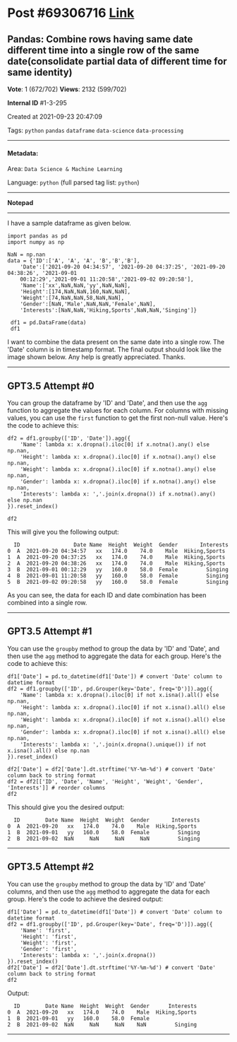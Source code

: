 
# Post \#69306716 [Link](https://stackoverflow.com/questions/69306716/)

## Pandas: Combine rows having same date different time into a single row of the same date(consolidate partial data of different time for same identity)

**Vote**: 1 (672/702) **Views**: 2132 (599/702) 

**Internal ID** \#1-3-295

Created at 2021-09-23 20:47:09

Tags: `python` `pandas` `dataframe` `data-science` `data-processing`

----------

#### Metadata:

Area: `Data Science & Machine Learning`

Language: `python` (full parsed tag list: `python`)

----------

**Notepad**


----------

I have a sample dataframe as given below.
```
import pandas as pd
import numpy as np

NaN = np.nan
data = {'ID':['A', 'A', 'A', 'B','B','B'],
    'Date':['2021-09-20 04:34:57', '2021-09-20 04:37:25', '2021-09-20 04:38:26', '2021-09-01 
    00:12:29','2021-09-01 11:20:58','2021-09-02 09:20:58'],
    'Name':['xx',NaN,NaN,'yy',NaN,NaN],
    'Height':[174,NaN,NaN,160,NaN,NaN],
    'Weight':[74,NaN,NaN,58,NaN,NaN],
    'Gender':[NaN,'Male',NaN,NaN,'Female',NaN],
    'Interests':[NaN,NaN,'Hiking,Sports',NaN,NaN,'Singing']}

 df1 = pd.DataFrame(data)
 df1
```

[](https://i.stack.imgur.com/T1TDv.png)
I want to combine the data present on the same date into a single row. The 'Date' column is in timestamp format.
The final output should look like the image shown below.
[](https://i.stack.imgur.com/Gg8gE.png)
Any help is greatly appreciated. Thanks.


----------
        
## GPT3.5 Attempt \#0

You can group the dataframe by 'ID' and 'Date', and then use the `agg` function to aggregate the values for each column. For columns with missing values, you can use the `first` function to get the first non-null value. Here's the code to achieve this:

```
df2 = df1.groupby(['ID', 'Date']).agg({
    'Name': lambda x: x.dropna().iloc[0] if x.notna().any() else np.nan,
    'Height': lambda x: x.dropna().iloc[0] if x.notna().any() else np.nan,
    'Weight': lambda x: x.dropna().iloc[0] if x.notna().any() else np.nan,
    'Gender': lambda x: x.dropna().iloc[0] if x.notna().any() else np.nan,
    'Interests': lambda x: ','.join(x.dropna()) if x.notna().any() else np.nan
}).reset_index()

df2
```

This will give you the following output:

```
  ID                 Date Name  Height  Weight  Gender       Interests
0  A  2021-09-20 04:34:57   xx   174.0    74.0    Male  Hiking,Sports
1  A  2021-09-20 04:37:25   xx   174.0    74.0    Male  Hiking,Sports
2  A  2021-09-20 04:38:26   xx   174.0    74.0    Male  Hiking,Sports
3  B  2021-09-01 00:12:29   yy   160.0    58.0  Female         Singing
4  B  2021-09-01 11:20:58   yy   160.0    58.0  Female         Singing
5  B  2021-09-02 09:20:58   yy   160.0    58.0  Female         Singing
```

As you can see, the data for each ID and date combination has been combined into a single row.

--------

## GPT3.5 Attempt \#1

You can use the `groupby` method to group the data by 'ID' and 'Date', and then use the `agg` method to aggregate the data for each group. Here's the code to achieve this:

```
df1['Date'] = pd.to_datetime(df1['Date']) # convert 'Date' column to datetime format
df2 = df1.groupby(['ID', pd.Grouper(key='Date', freq='D')]).agg({
    'Name': lambda x: x.dropna().iloc[0] if not x.isna().all() else np.nan,
    'Height': lambda x: x.dropna().iloc[0] if not x.isna().all() else np.nan,
    'Weight': lambda x: x.dropna().iloc[0] if not x.isna().all() else np.nan,
    'Gender': lambda x: x.dropna().iloc[0] if not x.isna().all() else np.nan,
    'Interests': lambda x: ','.join(x.dropna().unique()) if not x.isna().all() else np.nan
}).reset_index()

df2['Date'] = df2['Date'].dt.strftime('%Y-%m-%d') # convert 'Date' column back to string format
df2 = df2[['ID', 'Date', 'Name', 'Height', 'Weight', 'Gender', 'Interests']] # reorder columns
df2
```

This should give you the desired output:

```
  ID        Date Name  Height  Weight  Gender       Interests
0  A  2021-09-20   xx   174.0    74.0    Male  Hiking,Sports
1  B  2021-09-01   yy   160.0    58.0  Female         Singing
2  B  2021-09-02  NaN     NaN     NaN     NaN         Singing
```

--------

## GPT3.5 Attempt \#2

You can use the `groupby` method to group the data by 'ID' and 'Date' columns, and then use the `agg` method to aggregate the data for each group. Here's the code to achieve the desired output:

```
df1['Date'] = pd.to_datetime(df1['Date']) # convert 'Date' column to datetime format
df2 = df1.groupby(['ID', pd.Grouper(key='Date', freq='D')]).agg({
    'Name': 'first',
    'Height': 'first',
    'Weight': 'first',
    'Gender': 'first',
    'Interests': lambda x: ','.join(x.dropna())
}).reset_index()
df2['Date'] = df2['Date'].dt.strftime('%Y-%m-%d') # convert 'Date' column back to string format
df2
```

Output:
```
  ID        Date Name  Height  Weight  Gender      Interests
0  A  2021-09-20   xx   174.0    74.0    Male  Hiking,Sports
1  B  2021-09-01   yy   160.0    58.0  Female               
2  B  2021-09-02  NaN     NaN     NaN    NaN         Singing
```

--------
